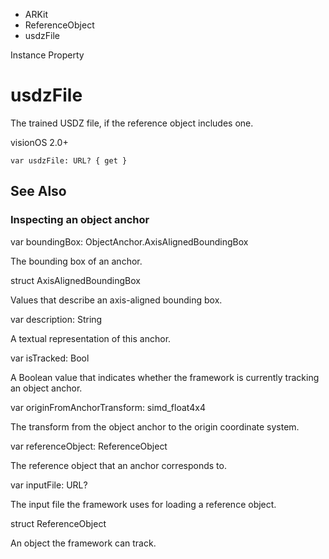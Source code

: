 

- ARKit
- ReferenceObject
-  usdzFile 

Instance Property

# usdzFile

The trained USDZ file, if the reference object includes one.

visionOS 2.0+

``` source
var usdzFile: URL? { get }
```

## See Also

### Inspecting an object anchor

var boundingBox: ObjectAnchor.AxisAlignedBoundingBox

The bounding box of an anchor.

struct AxisAlignedBoundingBox

Values that describe an axis-aligned bounding box.

var description: String

A textual representation of this anchor.

var isTracked: Bool

A Boolean value that indicates whether the framework is currently tracking an object anchor.

var originFromAnchorTransform: simd_float4x4

The transform from the object anchor to the origin coordinate system.

var referenceObject: ReferenceObject

The reference object that an anchor corresponds to.

var inputFile: URL?

The input file the framework uses for loading a reference object.

struct ReferenceObject

An object the framework can track.

